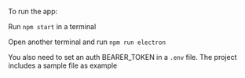 To run the app:

Run `npm start` in a terminal

Open another terminal and run `npm run electron`


You also need to set an auth BEARER_TOKEN in a `.env` file.
The project includes a sample file as example
